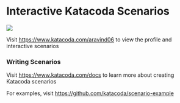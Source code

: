 # Interactive Katacoda Scenarios

[![](http://shields.katacoda.com/katacoda/aravind06/count.svg)](https://www.katacoda.com/aravind06 "Get your profile on Katacoda.com")

Visit https://www.katacoda.com/aravind06 to view the profile and interactive scenarios

### Writing Scenarios
Visit https://www.katacoda.com/docs to learn more about creating Katacoda scenarios

For examples, visit https://github.com/katacoda/scenario-example
